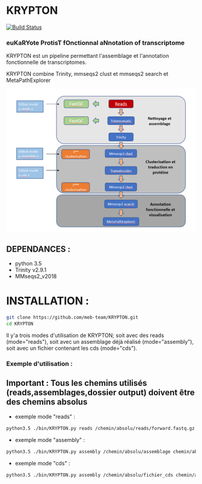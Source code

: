 # KRYPTON



[![Build Status](https://github.com/meb-team/CRYPTON.git)](https://github.com/meb-team/CRYPTON)

### euKaRYote ProtisT fOnctionnal aNnotation of transcriptome



KRYPTON est un pipeline permettant l'assemblage et l'annotation fonctionnelle de transcriptomes.

KRYPTON combine Trinity, mmseqs2 clust et mmseqs2 search et MetaPathExplorer

![Workflow Krypton](https://github.com/meb-team/KRYPTON/blob/master/Workflow_KRYPTON.PNG)

## DEPENDANCES :

  - python 3.5
  - Trinity v2.9.1
  - MMseqs2_v2018

# INSTALLATION :

```sh
git clone https://github.com/meb-team/KRYPTON.git
cd KRYPTON
```

Il y'a trois modes d'utilisation de KRYPTON; soit avec des reads (mode="reads"), soit avec un assemblage déjà réalisé (mode="assembly"), soit avec un fichier contenant les cds (mode="cds").

### Exemple d'utilisation :

## Important : Tous les chemins utilisés (reads,assemblages,dossier output) doivent être des chemins absolus

 - exemple mode "reads" :

```sh
python3.5 ./bin/KRYPTON.py reads /chemin/absolu/reads/forward.fastq.gz /chemin/absolu/reads/reverse.fastq.gz /chemin/output
```
- exemple mode "assembly" : 
```sh
python3.5 ./bin/KRYPTON.py assembly /chemin/absolu/assemblage chemin/absolu/output
```
- exemple mode "cds" : 
```sh
python3.5 ./bin/KRYPTON.py assembly /chemin/absolu/fichier_cds chemin/absolu/output
```


